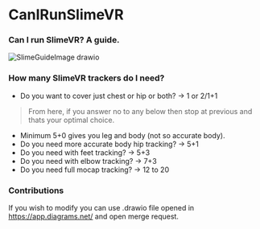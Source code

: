 # CanIRunSlimeVR
### Can I run SlimeVR? A guide.

![SlimeGuideImage drawio](https://github.com/MenacingExiler/CanIRunSlimeVR/assets/95016176/dcc2ae16-3248-42b3-bd5e-9c0064c4e55f)


### How many SlimeVR trackers do I need?

- Do you want to cover just chest or hip or both? -> 1 or 2/1+1
>From here, if you answer no to any below then stop at previous and thats your optimal choice.
- Minimum 5+0 gives you leg and body (not so accurate body).
- Do you need more accurate body hip tracking? -> 5+1
- Do you need with feet tracking? -> 5+3
- Do you need with elbow tracking? -> 7+3
- Do you need full mocap tracking? -> 12 to 20

### Contributions

If you wish to modify you can use .drawio file opened in https://app.diagrams.net/ and open merge request.
